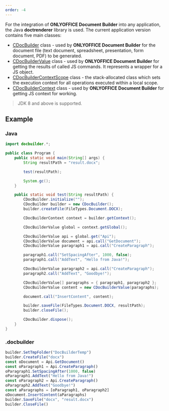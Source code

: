 ```yaml
---
order: -4
---
```


For the integration of **ONLYOFFICE Document Builder** into any application, the Java **doctrenderer** library is used. The current application version contains five main classes:

- [CDocBuilder](CDocBuilder/index.md) class - used by **ONLYOFFICE Document Builder** for the document file (text document, spreadsheet, presentation, form document, PDF) to be generated.
- [CDocBuilderValue](CDocBuilderValue/index.md) class - used by **ONLYOFFICE Document Builder** for getting the results of called JS commands. It represents a wrapper for a JS object.
- [CDocBuilderContextScope](CDocBuilderContextScope/index.md) class - the stack-allocated class which sets the execution context for all operations executed within a local scope.
- [CDocBuilderContext](CDocBuilderContext/index.md) class - used by **ONLYOFFICE Document Builder** for getting JS context for working.

> JDK 8 and above is supported.

## Example

### Java

``` java
import docbuilder.*;

public class Program {
    public static void main(String[] args) {
        String resultPath = "result.docx";

        test(resultPath);

        System.gc();
    }

    public static void test(String resultPath) {
        CDocBuilder.initialize("");
        CDocBuilder builder = new CDocBuilder();
        builder.createFile(FileTypes.Document.DOCX);

        CDocBuilderContext context = builder.getContext();

        CDocBuilderValue global = context.getGlobal();

        CDocBuilderValue api = global.get("Api");
        CDocBuilderValue document = api.call("GetDocument");
        CDocBuilderValue paragraph1 = api.call("CreateParagraph");

        paragraph1.call("SetSpacingAfter", 1000, false);
        paragraph1.call("AddText", "Hello from Java!");

        CDocBuilderValue paragraph2 = api.call("CreateParagraph");
        paragraph2.call("AddText", "Goodbye!");

        CDocBuilderValue[] paragraphs = { paragraph1, paragraph2 };
        CDocBuilderValue content = new CDocBuilderValue(paragraphs);

        document.call("InsertContent", content);

        builder.saveFile(FileTypes.Document.DOCX, resultPath);
        builder.closeFile();

        CDocBuilder.dispose();
    }
}
```

### .docbuilder

```ts
builder.SetTmpFolder("DocBuilderTemp")
builder.CreateFile("docx")
const oDocument = Api.GetDocument()
const oParagraph1 = Api.CreateParagraph()
oParagraph1.SetSpacingAfter(1000, false)
oParagraph1.AddText("Hello from Java!")
const oParagraph2 = Api.CreateParagraph()
oParagraph2.AddText("Goodbye!")
const aParagraphs = [oParagraph1, oParagraph2]
oDocument.InsertContent(aParagraphs)
builder.SaveFile("docx", "result.docx")
builder.CloseFile()
```
